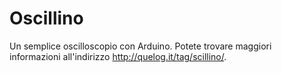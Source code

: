 Oscillino
=========

Un semplice oscilloscopio con Arduino. Potete trovare maggiori informazioni all'indirizzo http://quelog.it/tag/scillino/.

